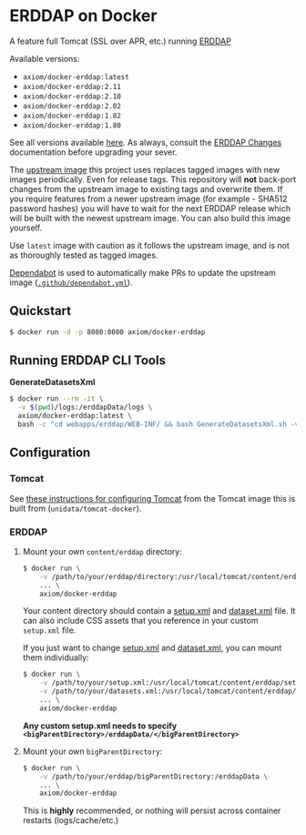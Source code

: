 # ERDDAP on Docker

A feature full Tomcat (SSL over APR, etc.) running [ERDDAP](http://coastwatch.pfeg.noaa.gov/erddap/index.html)

Available versions:

* `axiom/docker-erddap:latest`
* `axiom/docker-erddap:2.11`
* `axiom/docker-erddap:2.10`
* `axiom/docker-erddap:2.02`
* `axiom/docker-erddap:1.82`
* `axiom/docker-erddap:1.80`

See all versions available [here](https://hub.docker.com/r/axiom/docker-erddap/tags). As always, consult the [ERDDAP Changes](https://coastwatch.pfeg.noaa.gov/erddap/download/changes.html) documentation before upgrading your sever.

The [upstream image](https://github.com/Unidata/tomcat-docker) this project uses replaces tagged images with new images periodically. Even for release tags.
This repository will **not** back-port changes from the upstream image to existing tags and overwrite them. If you require features from a newer upstream image
(for example - SHA512 password hashes) you will have to wait for the next ERDDAP release which will be built with the newest upstream image.
You can also build this image yourself.

Use `latest` image with caution as it follows the upstream image, and is not as thoroughly tested as tagged images.

[Dependabot](https://docs.github.com/en/free-pro-team@latest/github/administering-a-repository/keeping-your-dependencies-updated-automatically) is used to automatically make PRs to update the upstream image ([`.github/dependabot.yml`](.github/dependabot.yml)).

## Quickstart

```bash
$ docker run -d -p 8080:8080 axiom/docker-erddap
```

## Running ERDDAP CLI Tools

**GenerateDatasetsXml**

```bash
$ docker run --rm -it \
  -v $(pwd)/logs:/erddapData/logs \
  axiom/docker-erddap:latest \
  bash -c "cd webapps/erddap/WEB-INF/ && bash GenerateDatasetsXml.sh -verbose"
```


## Configuration

### Tomcat

See [these instructions for configuring Tomcat](https://github.com/unidata/tomcat-docker) from the Tomcat image this is built from (`unidata/tomcat-docker`).


### ERDDAP

1.  Mount your own `content/erddap` directory:

    ```bash
    $ docker run \
        -v /path/to/your/erddap/directory:/usr/local/tomcat/content/erddap \
        ... \
        axiom/docker-erddap
    ```

    Your content directory should contain a [setup.xml](http://coastwatch.pfeg.noaa.gov/erddap/download/setup.html#setup.xml) and [dataset.xml](http://coastwatch.pfeg.noaa.gov/erddap/download/setupDatasetsXml.html) file. It can also include CSS assets that you reference in your custom `setup.xml` file.

    If you just want to change [setup.xml](http://coastwatch.pfeg.noaa.gov/erddap/download/setup.html#setup.xml) and [dataset.xml](http://coastwatch.pfeg.noaa.gov/erddap/download/setupDatasetsXml.html), you can mount them individually:

    ```bash
    $ docker run \
        -v /path/to/your/setup.xml:/usr/local/tomcat/content/erddap/setup.xml \
        -v /path/to/your/datasets.xml:/usr/local/tomcat/content/erddap/datasets.xml \
        ... \
        axiom/docker-erddap
    ```

    **Any custom setup.xml needs to specify `<bigParentDirectory>/erddapData/</bigParentDirectory>`**


2.  Mount your own `bigParentDirectory`:

    ```bash
    $ docker run \
        -v /path/to/your/erddap/bigParentDirectory:/erddapData \
        ... \
        axiom/docker-erddap
    ```

    This is **highly** recommended, or nothing will persist across container restarts (logs/cache/etc.)
